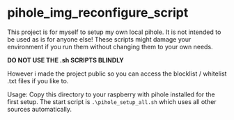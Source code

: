 # pihole_img_reconfigure_script
This project is for myself to setup my own local pihole. It is not intended to be used as is for anyone else! These scripts might damage your environment if you run them without changing them to your own needs.

**DO NOT USE THE .sh SCRIPTS BLINDLY**

However i made the project public so you can access the blocklist / whitelist .txt files if you like to.

Usage:
Copy this directory to your raspberry with pihole installed for the first setup. The start script is `.\pihole_setup_all.sh` which uses all other sources automatically.
